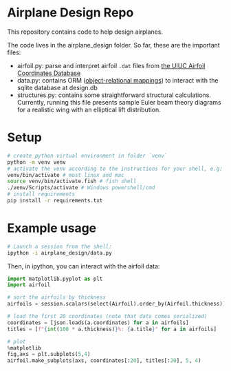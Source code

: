# Airplane Design Repo

This repository contains code to help design airplanes.

The code lives in the airplane_design folder. So far, these are the important files:

- airfoil.py: parse and interpret airfoil `.dat` files from [the UIUC Airfoil Coordinates Database](https://m-selig.ae.illinois.edu/ads/coord_database.html#M)
- data.py: contains ORM ([object-relational mappings](https://docs.sqlalchemy.org)) to interact with the sqlite database at design.db
- structures.py: contains some straightforward structural calculations. Currently, running this file presents sample Euler beam theory diagrams for a realistic wing with an elliptical lift distribution.

# Setup

```sh
# create python virtual environment in folder `venv`
python -m venv venv
# activate the venv according to the instructions for your shell, e.g:
venv/bin/activate # most linux and mac
source venv/bin/activate.fish # fish shell
./venv/Scripts/activate # Windows powershell/cmd
# install requirements
pip install -r requirements.txt
```

# Example usage

```sh
# Launch a session from the shell:
ipython -i airplane_design/data.py
```

Then, in ipython, you can interact with the airfoil data:

```py
import matplotlib.pyplot as plt
import airfoil

# sort the airfoils by thickness
airfoils = session.scalars(select(Airfoil).order_by(Airfoil.thickness)).all()

# load the first 20 coordinates (note that data comes serialized)
coordinates = [json.loads(a.coordinates) for a in airfoils]
titles = [f"{int(100 * a.thickness)}%: {a.title}" for a in airfoils]

# plot
%matplotlib
fig,axs = plt.subplots(5,4)
airfoil.make_subplots(axs, coordinates[:20], titles[:20], 5, 4)
```
